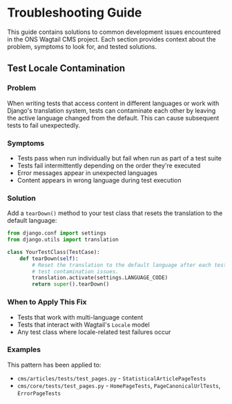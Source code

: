 # Troubleshooting Guide

This guide contains solutions to common development issues encountered in the ONS Wagtail CMS project. Each section provides context about the problem, symptoms to look for, and tested solutions.

## Test Locale Contamination

### Problem

When writing tests that access content in different languages or work with Django's translation system, tests can contaminate each other by leaving the active language changed from the default. This can cause subsequent tests to fail unexpectedly.

### Symptoms

- Tests pass when run individually but fail when run as part of a test suite
- Tests fail intermittently depending on the order they're executed
- Error messages appear in unexpected languages
- Content appears in wrong language during test execution

### Solution

Add a `tearDown()` method to your test class that resets the translation to the default language:

```python
from django.conf import settings
from django.utils import translation

class YourTestClass(TestCase):
    def tearDown(self):
        # Reset the translation to the default language after each test to avoid
        # test contamination issues.
        translation.activate(settings.LANGUAGE_CODE)
        return super().tearDown()
```

### When to Apply This Fix

- Tests that work with multi-language content
- Tests that interact with Wagtail's `Locale` model
- Any test class where locale-related test failures occur

### Examples

This pattern has been applied to:

- `cms/articles/tests/test_pages.py` - `StatisticalArticlePageTests`
- `cms/core/tests/test_pages.py` - `HomePageTests`, `PageCanonicalUrlTests`, `ErrorPageTests`

